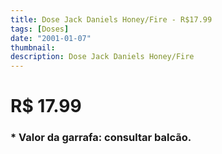 ```yaml
---
title: Dose Jack Daniels Honey/Fire - R$17.99
tags: [Doses]
date: "2001-01-07"
thumbnail: 
description: Dose Jack Daniels Honey/Fire
---
```


# R$ 17.99

<h3 id="unordered">
<strong>
<strong>* Valor da garrafa: consultar balcão.</strong>
</strong>
</h3>
